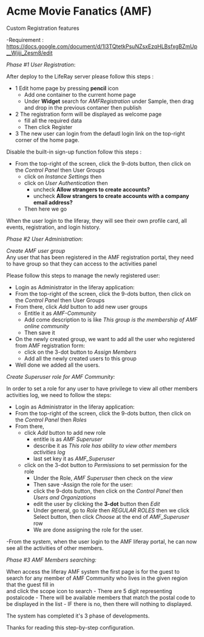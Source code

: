 # Acme Movie Fanatics (AMF)
Custom Registration features

-Requirement : https://docs.google.com/document/d/1l3TQtetkPsuNZsxEzqHLBsfxgBZmUp__Wjijj_Zesm8/edit

*Phase #1 User Registration*:

After deploy to the LifeRay server please follow this steps :
  - 1 Edit home page by pressing **pencil** icon
    - Add one container to the current home page
    - Under **Widget** search for _AMFRegistration_ under Sample, then drag and drop in the previous contaner then publish
  - 2 The registration form will be displayed as welcome page
    - fill all the required data
    - Then click Register
  - 3 The new user can login from the defautl login link on the top-right corner of the home page.

Disable the built-in sign-up function follow this steps :
  - From the top-right of the screen, click the 9-dots button, then click on the _Control Panel_ then User Groups
    - click on _Instance Settings_ then
    - click on _User Authentication_ then 
      - uncheck **Allow strangers to create accounts?**
      - uncheck **Allow strangers to create accounts with a company email address?**
    - Then here we go

When the user login to the liferay, they will see their own profile card, all events, registration, and login history.


*Phase #2 User Administration*:

  *Create AMF user group*   
  Any user that has been registered in the AMF registration portal, they need to have group so that they can access to the activities panel
  
  Please follow this steps to manage the newly registered user:
  - Login as Administrator in the liferay application:
  - From the top-right of the screen, click the 9-dots button, then click on the _Control Panel_ then User Groups
  - From there, click *Add* button to add new user groups
    - Entitle it as *AMF-Community*
    - Add come description to is like *This group is the membership of AMF online community*
    - Then save it
  - On the newly created group, we want to add all the user who registered from AMF registration form:
    - click on the 3-dot button to *Assign Members*
    - Add all the newly created users to this group
  - Well done we added all the users.
  
  *Create Superuser role for AMF Community:* 
  
  In order to set a role for any user to have privilege to view all other members activities log, we need to follow the steps:
  - Login as Administrator in the liferay application:
  - From the top-right of the screen, click the 9-dots button, then click on the _Control Panel_ then _Roles_
  - From there, 
    - click *Add* button to add new role
      - entitle is as _AMF Superuser_ 
      - describe it as _This role has ability to view other members activities log_
      - last set key it as _AMF_Superuser_
    - click on the 3-dot button to *Permissions* to set permission for the role
      - Under the Role, _AMF Superuser_ then check on the _view_  
      - Then save
    -Assign the role for the user:
      - click the 9-dots button, then click on the _Control Panel_ then _Users and Organizations_
      - edit the user by clicking the **3-dot** button then *Edit* 
      - Under general, go to _Role_ then _REGULAR ROLES_ then we click Select button, then click _Choose_ at the end of _AMF_Superuser_ row
      - We are done assigning the role for the user.
  
  -From the system, when the user login to the AMF liferay portal, he can now see all the activities of other members.
  
  *Phase #3 AMF Members searching:*
  
  When access the liferay AMF system the first page is for the guest to search for any member of AMF Community who lives in the given region that the guest fill in  
  and click the scope icon to search 
    - There are 5 digit representing postalcode
    - There will be available members that match the postal code to be displayed in the list
    - IF there is no, then there will nothing to displayed.
  
  The system has completed it's 3 phase of developments.
  
  Thanks for reading this step-by-step configuration.
  
  
  
  
  
  
  
  
  
  
  
  
  
  
  
  
  
  
  
  
  
  
  
  
  
  
  
  
 
